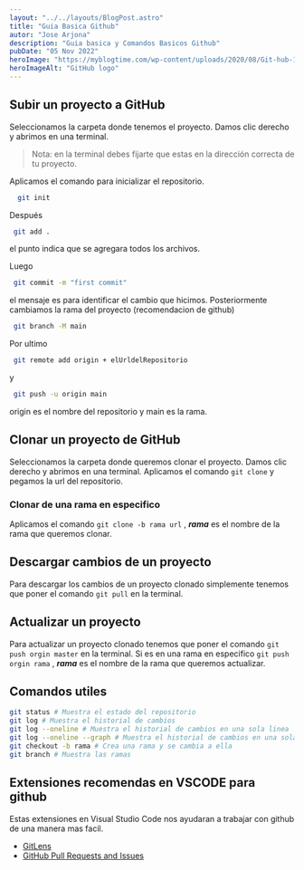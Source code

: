 ```yaml
---
layout: "../../layouts/BlogPost.astro"
title: "Guia Basica Github"
autor: "Jose Arjona"
description: "Guia basica y Comandos Basicos Github"
pubDate: "05 Nov 2022"
heroImage: "https://myblogtime.com/wp-content/uploads/2020/08/Git-hub-1.png"
heroImageAlt: "GitHub logo"
---
```


## Subir un proyecto a GitHub

Seleccionamos la carpeta donde tenemos el proyecto. Damos clic derecho y abrimos en una terminal.

> Nota: en la terminal debes fijarte que estas en la dirección correcta de tu proyecto.

Aplicamos el comando para inicializar el repositorio.
```bash
  git init
```
 
Después
```bash
 git add .
```
el punto indica que se agregara todos los archivos.

Luego 
```bash
 git commit -m "first commit"
```
el mensaje es para identificar el cambio que hicimos. Posteriormente cambiamos la rama del proyecto (recomendacion de github)
```bash
 git branch -M main
```
Por ultimo 
```bash
 git remote add origin + elUrldelRepositorio
``` 
y
```bash
 git push -u origin main
``` 
origin es el nombre del repositorio y main es la rama.

## Clonar un proyecto de GitHub

Seleccionamos la carpeta donde queremos clonar el proyecto. Damos clic derecho y abrimos en una terminal.
Aplicamos el comando `git clone` y pegamos la url del repositorio.

### Clonar de una rama en especifico

Aplicamos el comando `git clone -b rama url` , **_rama_** es el nombre de la rama que queremos clonar.

## Descargar cambios de un proyecto

Para descargar los cambios de un proyecto clonado simplemente tenemos que poner el comando `git pull` en la terminal.

## Actualizar un proyecto

Para actualizar un proyecto clonado tenemos que poner el comando `git push orgin master` en la terminal.
Si es en una rama en especifico `git push orgin rama` , **_rama_** es el nombre de la rama que queremos actualizar.

## Comandos utiles

```bash
git status # Muestra el estado del repositorio
git log # Muestra el historial de cambios
git log --oneline # Muestra el historial de cambios en una sola linea
git log --oneline --graph # Muestra el historial de cambios en una sola linea con un grafico
git checkout -b rama # Crea una rama y se cambia a ella
git branch # Muestra las ramas
```

## Extensiones recomendas en VSCODE para github

Estas extensiones en Visual Studio Code nos ayudaran a trabajar con github de una manera mas facil.

- [GitLens](https://marketplace.visualstudio.com/items?itemName=eamodio.gitlens)
- [GitHub Pull Requests and Issues](https://marketplace.visualstudio.com/items?itemName=GitHub.vscode-pull-request-github)
